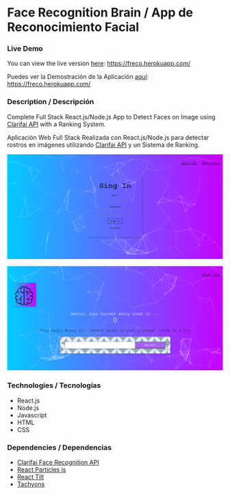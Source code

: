 # Face Recognition Brain / App de Reconocimiento Facial

### Live Demo
You can view the live version [here](https://freco.herokuapp.com/):
https://freco.herokuapp.com/

Puedes ver la Demostración de la Aplicación [aquí](https://freco.herokuapp.com/):
https://freco.herokuapp.com/

### Description / Descripción
Complete Full Stack React.js/Node.js App to Detect Faces on Image using [Clarifai API](https://www.clarifai.com/use-cases/facial-recognition) with a Ranking System.

Aplicación Web Full Stack Realizada con React.js/Node.js para detectar rostros en imágenes utilizando [Clarifai API](https://www.clarifai.com/use-cases/facial-recognition) y un Sistema de Ranking.

![alt text](https://github.com/hecgzz/face-recognition/blob/main/public/Screen1.png "login-page")

![alt text](https://github.com/hecgzz/face-recognition/blob/main/public/Screen2.png "main-page")

### Technologies / Tecnologías
+ React.js
+ Node.js
+ Javascript
+ HTML
+ CSS

### Dependencies / Dependencias
+ [Clarifai Face Recognition API](https://www.clarifai.com/use-cases/facial-recognition)
+ [React Particles js](https://www.npmjs.com/package/react-particles-js)
+ [React Tilt](https://www.npmjs.com/package/react-tilt)
+ [Tachyons](https://www.npmjs.com/package/react-tilt)